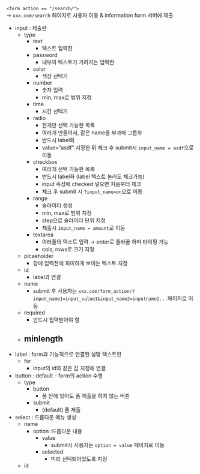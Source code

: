 `<form action == "/search/">`  
→ `xxx.com/search` 페이지로 사용자 이동 & information form 서버에 제출

- input : 제출란
	- type
		- text
			- 텍스트 입력한
		- password
			- 내부의 텍스트가 가려지는 입력란
		- color
			- 색상 선택기
		- number
			- 숫자 입력
			- min, max로 범위 지정
		- time
			- 시간 선택기
		- radio
			- 한개만 선택 가능한 목록
			- 여러개 만들어서, 같은 name을 부과해 그룹화
			- 반드시 label화
			- value=“asdf” 지정한 뒤 체크 후 submit시 `input_name = asdf`으로 이동
		- checkbox
			- 여러개 선택 가능한 목록
			- 반드시 label화 (label 텍스트 눌러도 체크가능)
			- input 속성에 checked 넣으면 처음부터 체크
			- 체크 후 submit 시 `?input_name=on`으로 이동
		-  range
			- 슬라이더 생성
			- min, max로 범위 지정
			- step으로 슬라이더 단위 지정
			- 제출시 `input_name = amount`로 이동
		- textarea
			- 여러줄의 텍스트 입력 → enter로 줄바꿈 하며 타이핑 가능
			- cols, rows로 크기 지정
	- plcaeholder
		- 창에 입력전에 희미하게 보이는 텍스트 지정
	- id
		- label과 연결
	- name
		- submit 후 사용자는 `xxx.com/form_action/?input_name1=input_value1&input_name2=inputname2...`페이지로 이동 
	- required
		- 반드시 입력받아야 함
	- minlength 
		- 
- label : form과 기능적으로 연결된 설명 텍스트란
	- for
		- input의 id와 같은 값 지정해 연결
- button : default - form의 action 수행
	- type
		- button 
			- 폼 안에 있어도 폼 제출을 하지 않는 버튼
		- submit
			- (default) 폼 제출
- select : 드롭다운 메뉴 생성
	- name
		- option :드롭다운 내용
			- value
				- submit시 사용자는 `option = value` 페이지로 이동
			- selected
				- 미리 선택되어있도록 지정
	- id



